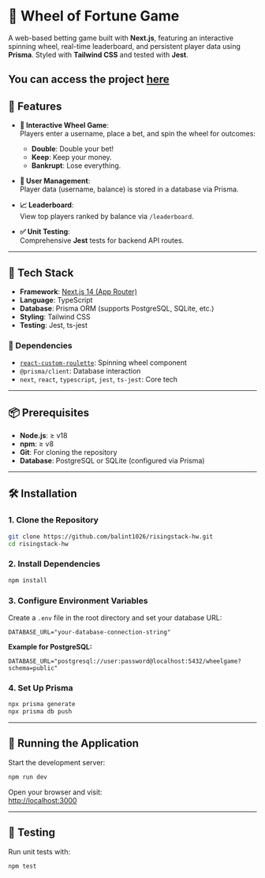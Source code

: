 # 🎯 Wheel of Fortune Game

A web-based betting game built with **Next.js**, featuring an interactive spinning wheel, real-time leaderboard, and persistent player data using **Prisma**. Styled with **Tailwind CSS** and tested with **Jest**.

You can access the project [here](https://risingstack-hw.vercel.app)
---

## 🚀 Features

- **🎡 Interactive Wheel Game**:  
  Players enter a username, place a bet, and spin the wheel for outcomes:
  - **Double**: Double your bet!
  - **Keep**: Keep your money.
  - **Bankrupt**: Lose everything.

- **👤 User Management**:  
  Player data (username, balance) is stored in a database via Prisma.
- **📈 Leaderboard**:  
  View top players ranked by balance via `/leaderboard`.

- **✅ Unit Testing**:  
  Comprehensive **Jest** tests for backend API routes.

---

## 🧱 Tech Stack

- **Framework**: [Next.js 14 (App Router)](https://nextjs.org)
- **Language**: TypeScript
- **Database**: Prisma ORM (supports PostgreSQL, SQLite, etc.)
- **Styling**: Tailwind CSS
- **Testing**: Jest, ts-jest

### 🔧 Dependencies

- [`react-custom-roulette`](https://www.npmjs.com/package/react-custom-roulette): Spinning wheel component  
- `@prisma/client`: Database interaction  
- `next`, `react`, `typescript`, `jest`, `ts-jest`: Core tech

---

## 📦 Prerequisites

- **Node.js**: ≥ v18  
- **npm**: ≥ v8  
- **Git**: For cloning the repository  
- **Database**: PostgreSQL or SQLite (configured via Prisma)

---

## 🛠️ Installation

### 1. Clone the Repository

```bash
git clone https://github.com/balint1026/risingstack-hw.git
cd risingstack-hw
```

### 2. Install Dependencies

```bash
npm install
```

### 3. Configure Environment Variables

Create a `.env` file in the root directory and set your database URL:

```env
DATABASE_URL="your-database-connection-string"
```

**Example for PostgreSQL:**

```env
DATABASE_URL="postgresql://user:password@localhost:5432/wheelgame?schema=public"
```

### 4. Set Up Prisma

```bash
npx prisma generate
npx prisma db push
```

---

## 🚴 Running the Application

Start the development server:

```bash
npm run dev
```

Open your browser and visit:  
[http://localhost:3000](http://localhost:3000)

---

## 🧪 Testing

Run unit tests with:

```bash
npm test
```